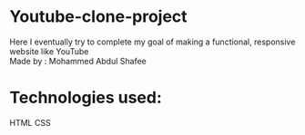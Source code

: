 # Youtube-clone-project
Here I eventually try to complete my goal of making a functional, responsive website like YouTube
<br>Made by : Mohammed Abdul Shafee
<br> 
# Technologies used:
HTML
CSS
